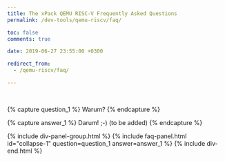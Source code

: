 ```yaml
---
title: The xPack QEMU RISC-V Frequently Asked Questions
permalink: /dev-tools/qemu-riscv/faq/

toc: false
comments: true

date: 2019-06-27 23:55:00 +0300

redirect_from:
  - /qemu-riscv/faq/

---
```


<br/>

{% capture question_1 %}
Warum?
{% endcapture %}

{% capture answer_1 %}
Darum! ;-) (to be added)
{% endcapture %}

{% include div-panel-group.html %}
{% include faq-panel.html id="collapse-1" question=question_1 answer=answer_1 %}
{% include div-end.html %}
